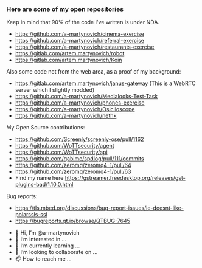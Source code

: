 ### Here are some of my open repositories
Keep in mind that 90% of the code I've written is under NDA.

* https://github.com/a-martynovich/cinema-exercise
* https://github.com/a-martynovich/referral-exercise
* https://github.com/a-martynovich/restaurants-exercise
* https://gitlab.com/artem.martynovich/robot
* https://gitlab.com/artem.martynovich/Koin

Also some code not from the web area, as a proof of my background:
* https://gitlab.com/artem.martynovich/janus-gateway (This is a WebRTC server which I slightly modded) 
* https://github.com/a-martynovich/Medialooks-Test-Task
* https://github.com/a-martynovich/phones-exercise
* https://github.com/a-martynovich/Osiclloscope
* https://github.com/a-martynovich/nethk

My Open Source contributions:
* https://github.com/Screenly/screenly-ose/pull/1162
* https://github.com/WoTTsecurity/agent
* https://github.com/WoTTsecurity/api
* https://github.com/gabime/spdlog/pull/111/commits
* https://github.com/zeromq/zeromq4-1/pull/64
* https://github.com/zeromq/zeromq4-1/pull/63
* Find my name here https://gstreamer.freedesktop.org/releases/gst-plugins-bad/1.10.0.html

Bug reports:
* https://tls.mbed.org/discussions/bug-report-issues/ie-doesnt-like-polarssls-ssl
* https://bugreports.qt.io/browse/QTBUG-7645

- 👋 Hi, I’m @a-martynovich
- 👀 I’m interested in ...
- 🌱 I’m currently learning ...
- 💞️ I’m looking to collaborate on ...
- 📫 How to reach me ...

<!---
a-martynovich/a-martynovich is a ✨ special ✨ repository because its `README.md` (this file) appears on your GitHub profile.
You can click the Preview link to take a look at your changes.
--->
